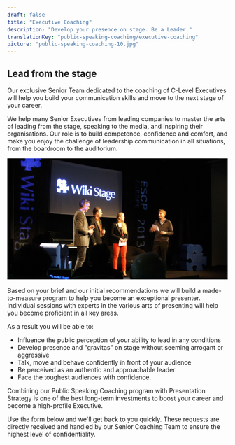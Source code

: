 ```yaml
---
draft: false
title: "Executive Coaching"
description: "Develop your presence on stage. Be a Leader."
translationKey: "public-speaking-coaching/executive-coaching"
picture: "public-speaking-coaching-10.jpg"
---
```


## Lead from the stage


Our exclusive Senior Team dedicated to the coaching of C-Level Executives will help you build your communication skills and move to the next stage of your career.

We help many Senior Executives from leading companies to master the arts of leading from the stage, speaking to the media, and inspiring their organisations. Our role is to build competence, confidence and comfort, and make you enjoy the challenge of leadership communication in all situations, from the boardroom to the auditorium.

![public-speaking-coaching][pic1]

Based on your brief and our initial recommendations we will build a made-to-measure program to help you become an exceptional presenter. Individual sessions with experts in the various arts of presenting will help you become proficient in all key areas.

As a result you will be able to:

* Influence the public perception of your ability to lead in any conditions
* Develop presence and "gravitas" on stage without seeming arrogant or aggressive
* Talk, move and behave confidently in front of your audience
* Be perceived as an authentic and approachable leader
* Face the toughest audiences with confidence.

Combining our Public Speaking Coaching program with Presentation Strategy is one of the best long-term investments to boost your career and become a high-profile Executive.

Use the form below and we'll get back to you quickly. These requests are directly received and handled by our Senior Coaching Team to ensure the highest level of confidentiality.

[pic1]: public-speaking-coaching.jpg